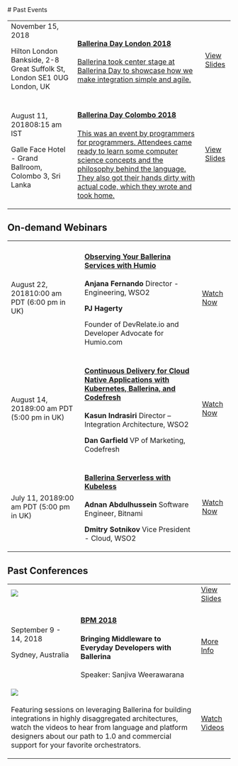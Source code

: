 <script src="/js/events.js"></script>
<link rel="stylesheet" href="/css/events-page.css"></link>
# Past Events

<table class="cEventTable cOtherEventsList">

<tr>
    <td class="cEventDateContainer" ><span class="cEventDate">November 15, 2018</span>
      <p class="cEventLocation"  style="border:none;">Hilton London Bankside, 2-8 Great Suffolk St, London SE1 0UG London, UK</p>
    </td>
    <td class="cEventDetail" ><a target="_blank" href="/learn/events/ballerina-day-london-2018/">
    <h4>Ballerina Day London 2018</h4>
    <p>Ballerina took center stage at Ballerina Day to showcase how we make integration simple and agile.</p>
    </a>
    </td>
    <td class="cEventURL">
    <a class="cEventRegistration" href="/learn/events/ballerina-day-london-2018/">View Slides</a>
    </td>
</tr>
<tr>
    <td class="cEventDateContainer"  style="border:none;"><span class="cEventDate">August 11, 2018</span>08:15 am IST
      <p class="cEventLocation"  style="border:none;">Galle Face Hotel - Grand Ballroom, Colombo 3, Sri Lanka</p>
    </td>
    <td class="cEventDetail"  style="border:none;"><a target="_blank" href="/learn/events/ballerina-day-colombo-2018/">
    <h4>Ballerina Day Colombo 2018</h4>
    <p>This was an event by programmers for programmers. Attendees came ready to learn some computer science concepts and the philosophy behind the language. They also got their hands dirty with actual code, which they wrote and took home.</p>
    </a>
    </td>
    <td class="cEventURL"  style="border:none;">
    <a class="cEventRegistration" href="/learn/events/ballerina-day-colombo-2018/">View Slides</a>
    </td>
</tr>
</table>

## On-demand Webinars

<table class="cEventTable cWebinarList">
<tr>
    <td class="cEventDateContainer"><span class="cEventDate">August 22, 2018</span>10:00 am PDT (6:00 pm in UK)</td>
    <td class="cEventDetail"><a target="_blank" href="/learn/events/webinars/observing-your-ballerina-services-with-humio/"><h4>Observing Your Ballerina Services with Humio</h4></a>
    <p>
    <b>Anjana Fernando</b> Director - Engineering, WSO2</p>
    <p>
    <b>PJ Hagerty</b></p>
    <p>Founder of DevRelate.io and Developer Advocate for Humio.com</p>
    </td>
    <td class="cEventURL"><a class="cEventRegistration" href="/learn/events/webinars/observing-your-ballerina-services-with-humio/">Watch Now</a></td>
</tr>
<tr>
    <td class="cEventDateContainer"><span class="cEventDate">August 14, 2018</span>9:00 am PDT (5:00 pm in UK)</td>
    <td class="cEventDetail"><a target="_blank" href="/learn/events/webinars/continuous-delivery-for-cloud-native-applications-with-kubernetes-ballerina-and-codefresh/"><h4>Continuous Delivery for Cloud Native Applications with Kubernetes, Ballerina, and Codefresh</h4></a>
    <p>
    <b>Kasun Indrasiri</b> Director – Integration Architecture, WSO2</p>
    <p>
    <b>Dan Garfield</b> VP of Marketing, Codefresh</p>
    </td>
    <td class="cEventURL"><a class="cEventRegistration" href="/learn/events/webinars/continuous-delivery-for-cloud-native-applications-with-kubernetes-ballerina-and-codefresh/">Watch Now</a></td>
</tr>
<tr>
    <td class="cEventDateContainer"><span class="cEventDate">July 11, 2018</span>9:00 am PDT (5:00 pm in UK)</td>
    <td class="cEventDetail"><a target="_blank" href="/learn/events/webinars/ballerina-serverless-with-kubeless/"><h4>Ballerina Serverless with Kubeless</h4></a>
    <p>
    <b>Adnan Abdulhussein</b> Software Engineer, Bitnami</p>
    <p>
    <b>Dmitry Sotnikov</b> Vice President - Cloud, WSO2</p>
    </td>
    <td class="cEventURL"><a class="cEventRegistration" href="/learn/events/webinars/ballerina-serverless-with-kubeless/">Watch Now</a></td>
</tr>

</table>


## Past Conferences

<table class="cEventTable cConferencesList">

 <tr>
      <td class="cEventDetail c2col" colspan="2">
        <img class="cEventLogo" src="http://b.content.wso2.com/sites/all/images/ballerina-seatle.svg" style="padding-bottom:5px !important;"/>
        <!-- <p>Featuring sessions on leveraging Ballerina for building integrations in highly disaggregated architectures, watch the videos to hear from language and platform designers about our path to 1.0 and commercial support for your favorite orchestrators.</p> -->
      </td>
        <td class="cEventURL c2col" colspan="2"><a class="cEventRegistration" href="https://con.ballerina.io/#Agenda" target="_blank">View Slides</a></td>
    </tr>
  <tr>
      <td class="cEventDateContainer"><span class="cEventDate">September 9 - 14, 2018</span>
      <p class="cEventLocation">Sydney, Australia</p>
      </td>
      <td class="cEventDetail"><a target="_blank" href="http://bpm2018.web.cse.unsw.edu.au/keynotes.html"><h4>BPM 2018 </h4></a>
      <h4>Bringing Middleware to Everyday Developers with Ballerina</h4>
      <p>Speaker: Sanjiva Weerawarana </p>
      </td>
      <td class="cEventURL"><a class="cEventRegistration" href="http://bpm2018.web.cse.unsw.edu.au/keynotes.html" target="_blank">More Info</a></td>
  </tr>
    <tr>
      <td class="cEventDetail c2col" colspan="2">
        <img class="cEventLogo" src="https://con.ballerina.io/sanfrancisco/files/bcon-logo.png" style="padding-bottom:5px !important;"/>
        <p>Featuring sessions on leveraging Ballerina for building integrations in highly disaggregated architectures, watch the videos to hear from language and platform designers about our path to 1.0 and commercial support for your favorite orchestrators.</p>
      </td>
        <td class="cEventURL c2col" colspan="2"><a class="cEventRegistration" href="https://con.ballerina.io/sanfrancisco#Agenda" target="_blank">Watch Videos</a></td>
    </tr>
    <!-- <tr>
        <td class="cEventDateContainer"><span class="cEventDate">June 26 - 29, 2018</span>
        <p class="cEventLocation">New York Marriott Marquis</p>
        </td>
        <td class="cEventDetail"><a target="_blank" href="https://qconnewyork.com/ny2018/presentation/ballerina-cloud-native-programming-language"><h4>QCon NY</h4></a>
        <h4>Ballerina - Cloud Native Programming Language</h4>
        <p>Speaker: Sameera Jayasoma</p>
        </td>
        <td class="cEventURL"><a class="cEventRegistration" href="https://qconnewyork.com/ny2018/presentation/ballerina-cloud-native-programming-language" target="_blank">More Info</a></td>
    </tr> -->

</table>
